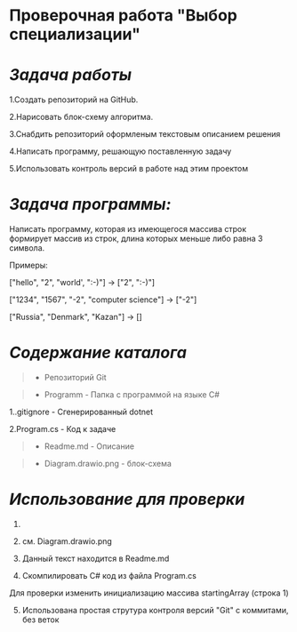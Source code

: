# **Проверочная работа "Выбор специализации"**
# *Задача работы*

1.Создать репозиторий на GitHub.

2.Нарисовать блок-схему алгоритма.

3.Снабдить репозиторий оформленым текстовым описанием решения

4.Написать программу, решающую поставленную задачу

5.Использовать контроль версий в работе над этим проектом

# *Задача программы:*

Написать программу, которая из имеющегося массива строк формирует массив из строк, длина которых меньше либо равна 3 символа.

Примеры:

["hello", "2", "world', ":-)"] -> ["2", ":-)"]

["1234", "1567", "-2", "computer science"] -> ["-2"]

["Russia", "Denmark", "Kazan"] -> []

# *Содержание каталога*

>* Репозиторий Git

>* Programm - Папка с программой на языке C#

1..gitignore - Сгенерированный dotnet

2.Program.cs - Код к задаче

>* Readme.md - Описание

>* Diagram.drawio.png - блок-схема

# *Использование для проверки*

1. 

2. см. Diagram.drawio.png

3. Данный текст находится в Readme.md

4. Скомпилировать C# код из файла Program.cs

Для проверки изменить инициализацию массива startingArray (строка 1)

5. Использована простая струтура контроля версий "Git" с коммитами, без веток
